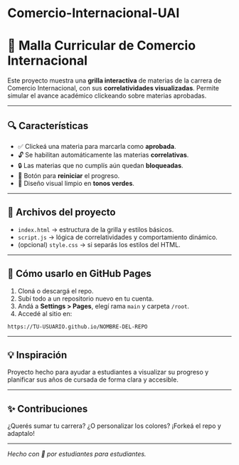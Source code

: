 # Comercio-Internacional-UAI
# 🧭 Malla Curricular de Comercio Internacional

Este proyecto muestra una **grilla interactiva** de materias de la carrera de Comercio Internacional, con sus **correlatividades visualizadas**. Permite simular el avance académico clickeando sobre materias aprobadas.

---

## 🔍 Características

- ✅ Clickeá una materia para marcarla como **aprobada**.
- 🔓 Se habilitan automáticamente las materias **correlativas**.
- 🔒 Las materias que no cumplís aún quedan **bloqueadas**.
- 🔄 Botón para **reiniciar** el progreso.
- 🎨 Diseño visual limpio en **tonos verdes**.

---

## 📁 Archivos del proyecto

- `index.html` → estructura de la grilla y estilos básicos.
- `script.js` → lógica de correlatividades y comportamiento dinámico.
- (opcional) `style.css` → si separás los estilos del HTML.

---

## 🚀 Cómo usarlo en GitHub Pages

1. Cloná o descargá el repo.
2. Subí todo a un repositorio nuevo en tu cuenta.
3. Andá a **Settings > Pages**, elegí rama `main` y carpeta `/root`.
4. Accedé al sitio en:

```
https://TU-USUARIO.github.io/NOMBRE-DEL-REPO
```

---

## 💡 Inspiración
Proyecto hecho para ayudar a estudiantes a visualizar su progreso y planificar sus años de cursada de forma clara y accesible.

---

## ✨ Contribuciones
¿Querés sumar tu carrera? ¿O personalizar los colores? ¡Forkeá el repo y adaptalo!

---

_Hecho con 💚 por estudiantes para estudiantes._
